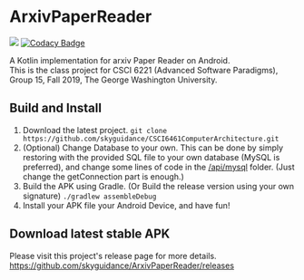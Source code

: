 
# ArxivPaperReader
![](https://github.com/skyguidance/ArxivPaperReader/workflows/Code%20Auto-compile%20Test%20(lint)/badge.svg)   [![Codacy Badge](https://api.codacy.com/project/badge/Grade/9f1a500172744c44ab6fad51af29a7e3)](https://www.codacy.com?utm_source=github.com&amp;utm_medium=referral&amp;utm_content=skyguidance/ArxivPaperReader&amp;utm_campaign=Badge_Grade)

A Kotlin implementation for arxiv Paper Reader on Android.<br>
This is the class project for CSCI 6221 (Advanced Software Paradigms), Group 15, Fall 2019, The George Washington University.
## Build and Install

 1. Download the latest project.
 `git clone https://github.com/skyguidance/CSCI6461ComputerArchitecture.git`
 2. (Optional) Change Database to your own.
 This can be done by simply restoring with the provided SQL file to your own database (MySQL is preferred), and change some lines of code in the [/api/mysql](https://github.com/skyguidance/ArxivPaperReader/tree/master/app/src/main/java/com/example/cardviewdemo/api/mysql) folder. (Just change the getConnection part is enough.)
 3. Build the APK using Gradle. (Or Build the release version using your own signature)
 `./gradlew assembleDebug`
 4. Install your APK file your Android Device, and have fun!

## Download latest stable APK
Please visit this project's release page for more details.<br>
https://github.com/skyguidance/ArxivPaperReader/releases
